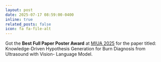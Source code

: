```yaml
---
layout: post
date: 2025-07-17 08:59:00-0400
inline: true
related_posts: false
icon: fa fa-file-alt
---
```


Got the **Best Full Paper Poster Award** at [MIUA 2025](https://conferences.leeds.ac.uk/miua/) for the paper titled: Knowledge-Driven Hypothesis Generation for Burn Diagnosis from Ultrasound with Vision- Language Model.
